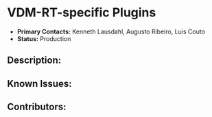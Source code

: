 # VDM-RT-specific Plugins
- **Primary Contacts:**
  Kenneth Lausdahl, Augusto Ribeiro, Luis Couto
- **Status:**
  Production

## Description:


## Known Issues:


## Contributors:


